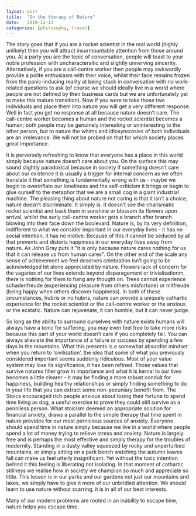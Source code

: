 ```yaml
---
layout: post
title:  "On the therapy of Nature"
date:   2019-12-13
categories: [philosophy, travel]
---
```


The story goes that if you are a rocket scientist in the real world (highly unlikely) then you will attract insurmountable attention from those around you. At a party you are the topic of conversation, people will toast to your noble profession with uncharactersitic and slightly unnerving sincerity. Alternatively, if you are a call-centre worker then people may awkwardly provide a polite enthusiasm with their voice, whilst their face remains frozen from the panic-inducing reality at being stuck in conversation with no work-related questions to ask (of course we should ideally live in a world where people are not defined by their business cards but we are unfortunately yet to make this mature transition). Now if you were to take those two individuals and place them into nature you will get a very different response. Well in fact you get no response at all because nature doesn’t care. The call-centre worker becomes a human and the rocket scientist becomes a human; both people may be genuinely interesting or uninteresting to the other person, but to nature the whims and idiosyncrasies of both individuals are an irrelevance. We will not be probed on that for which society places great importance. 

It is perversely refreshing to know that everyone has a place in this world simply because nature doesn’t care about you. On the surface this may sound slightly paradoxical because in society if something doesn’t care about our existence it is usually a trigger for internal concern as we often translate it that something is fundamentally wrong with us - maybe we begin to overinflate our loneliness and the self-criticism it brings or begin to glue ourself to the metaphor that we are a small cog in a giant industrial machine. The pleasing thing about nature not caring is that it isn’t a choice, nature doesn’t discriminate. It simply is. It doesn’t see the charismatic rocket scientist and bask them in sunshine or blossom its flowers upon arrival, whilst the surly call-centre worker gets a branch after branch blowing into their face down the boulevard. Nature is, by its very definition, indifferent to what we consider important in our everyday lives - it has no social intention, it has no motive. Because of this it cannot be seduced by all that prevents and distorts happiness in our everyday lives away from nature. As John Gray puts it "it is only because nature cares nothing for us that it can release us from human cares". On the other end of the scale any sense of achievement we feel deserves celebration isn’t going to be acknowledged let alone appreciated by nature. Flowers lack of concern for the vagaries of our lives extends beyond disparagement or trivialisationm, there is nothing for them to hang any thought on. Trees cannot experience schadenfreude (experiencing pleasure from others misfortune) or mitfreude (being happy when others discover happiness). In both of these circumstances, hubris or no hubris, nature can provide a uniquely cathartic experience for the rocket scientist or the call-centre worker or the anxious or the ecstatic. Nature can rejuvenate, it can humble, but it can never judge.

So long as the ability to surround ourselves with nature exists humans will always have a tonic for suffering, you may even feel free to take more risks because this part of your world doesn’t care if you completely fail. You can always alleviate the importance of a failure or success by spending a few days in the mountains. What this presents is a somewhat absurdist mindset when you return to ‘civilisation’, the idea that some of what you previously considered important seems suddenly ridiculous. Most of your value system may lose its significance, it has been refined. Those values that survive natures filter grow in importance and what it is kernal to our lives becomes a little clearer – it may be finding a more robust conduit for happiness, building healthy relationships or simply finding something to do in your life that you can extract some non-pecuniary benefit from. The Stoics encouraged rich people anxious about losing their fortune to spend time living as dog, a useful exercise to prove they could still survive as a penniless person. What stoicism deemed an appropriate solution for financial anxiety, draws a parallel to the simple therapy that time spent in nature provides for our most pernicious sources of anxiety. Everyone should spend time in nature simply because we live in a world where people spend a lot of money trying to relieve stress and anxiety. Nature is largely free and is perhaps the most effective and simply therapy for the troubles of modernity. Standing in a dusty valley squeezed by rocky and unperturbed mountains, or simply sitting on a park bench watching the autumn leaves fall can make us feel utterly insignificant. Yet without the toxic intention behind it this feeling is liberating not isolating. In that moment of cathartic stillness we realise how in society we champion so much and appreciate so little. This lesson is in our parks and our gardens not just our mountains and lakes, we simply have to give it more of our unbridled attention. We should learn to use nature without scarring, it is in all of our best interests. 

Many of our modern problems are rooted in an inability to escape time, nature helps you escape time.
